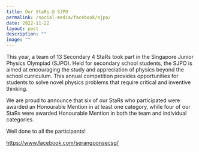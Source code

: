 ```yaml
---
title: Our StaRs @ SJPO
permalink: /social-media/facebook/sjpo/
date: 2022-11-22
layout: post
description: ""
image: ""
---
```

This year, a team of 13 Secondary 4 StaRs took part in the Singapore Junior Physics Olympiad (SJPO). Held for secondary school students, the SJPO is aimed at encouraging the study and appreciation of physics beyond the school curriculum. This annual competition provides opportunities for students to solve novel physics problems that require critical and inventive thinking.

We are proud to announce that six of our StaRs who participated were awarded an Honourable Mention in at least one category, while four of our StaRs were awarded Honourable Mention in both the team and individual categories.

Well done to all the participants!

https://www.facebook.com/serangoonsecsg/